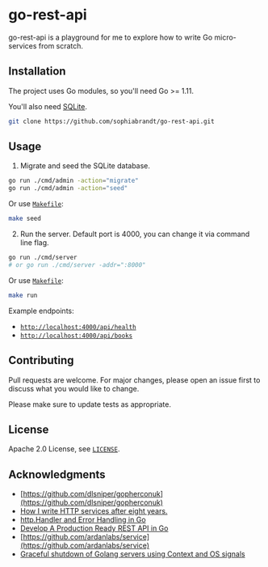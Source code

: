 # go-rest-api

go-rest-api is a playground for me to explore how to write Go micro-services from scratch.

## Installation

The project uses Go modules, so you'll need Go >= 1.11.

You'll also need [SQLite](https://www.sqlite.org/index.html).

```bash
git clone https://github.com/sophiabrandt/go-rest-api.git
```

## Usage

1. Migrate and seed the SQLite database.

```bash
go run ./cmd/admin -action="migrate"
go run ./cmd/admin -action="seed"
```

Or use [`Makefile`](Makefile):

```bash
make seed
```

2. Run the server. Default port is 4000, you can change it via command line flag.

```bash
go run ./cmd/server
# or go run ./cmd/server -addr=":8000"
```

Or use [`Makefile`](Makefile):

```bash
make run
```

Example endpoints:

* [`http://localhost:4000/api/health`](http://localhost:4000/api/health)
* [`http://localhost:4000/api/books`](http://localhost:4000/api/books)

## Contributing

Pull requests are welcome. For major changes, please open an issue first to discuss what you would like to change.

Please make sure to update tests as appropriate.

## License

Apache 2.0 License, see [`LICENSE`](LICENSE).

## Acknowledgments

- [https://github.com/dlsniper/gopherconuk](https://github.com/dlsniper/gopherconuk)
- [How I write HTTP services after eight years.](https://pace.dev/blog/2018/05/09/how-I-write-http-services-after-eight-years.html)
- [http.Handler and Error Handling in Go](https://blog.questionable.services/article/http-handler-error-handling-revisited/)
- [Develop A Production Ready REST API in Go](https://tutorialedge.net/courses/go-rest-api-course/)
- [https://github.com/ardanlabs/service](https://github.com/ardanlabs/service)
- [Graceful shutdown of Golang servers using Context and OS signals](https://archive.is/Mf0dJ)
